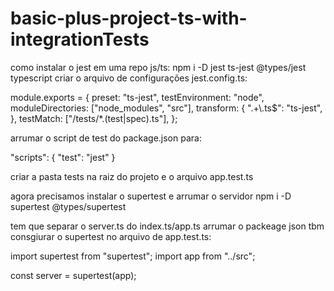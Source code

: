 # basic-plus-project-ts-with-integrationTests
como instalar o jest em uma repo js/ts:
npm i -D jest ts-jest @types/jest typescript
criar o arquivo de configurações jest.config.ts:

module.exports = {
  preset: "ts-jest",
  testEnvironment: "node",
  moduleDirectories: ["node_modules", "src"],
  transform: {
    ".+\\.ts$": "ts-jest",
  },
  testMatch: ["<rootDir>/tests/*.(test|spec).ts"],
};

arrumar o script de test do package.json para:

"scripts": {
  "test": "jest"
}

criar a pasta tests na raiz do projeto e o arquivo app.test.ts

agora precisamos instalar o supertest e arrumar o servidor
npm i -D supertest @types/supertest

tem que separar o server.ts do index.ts/app.ts 
arrumar o packeage json tbm
consgiurar o supertest no arquivo de app.test.ts:

import supertest from "supertest";
import app from "../src";

const server = supertest(app);